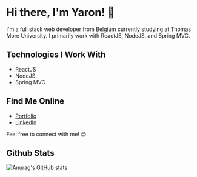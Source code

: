 # Hi there, I'm Yaron! 👋

I'm a full stack web developer from Belgium currently studying at Thomas More University. I primarily work with ReactJS, NodeJS, and Spring MVC.

## Technologies I Work With

- ReactJS
- NodeJS
- Spring MVC

## Find Me Online

- [Portfolio](https://yaronvansteenkiste.be)
- [LinkedIn](https://www.linkedin.com/in/yaron-vansteenkiste/)

Feel free to connect with me! 😊


## Github Stats

[![Anurag's GitHub stats](https://github-readme-stats.vercel.app/api?username=YaronVansteenkiste)](https://github.com/anuraghazra/github-readme-stats)
